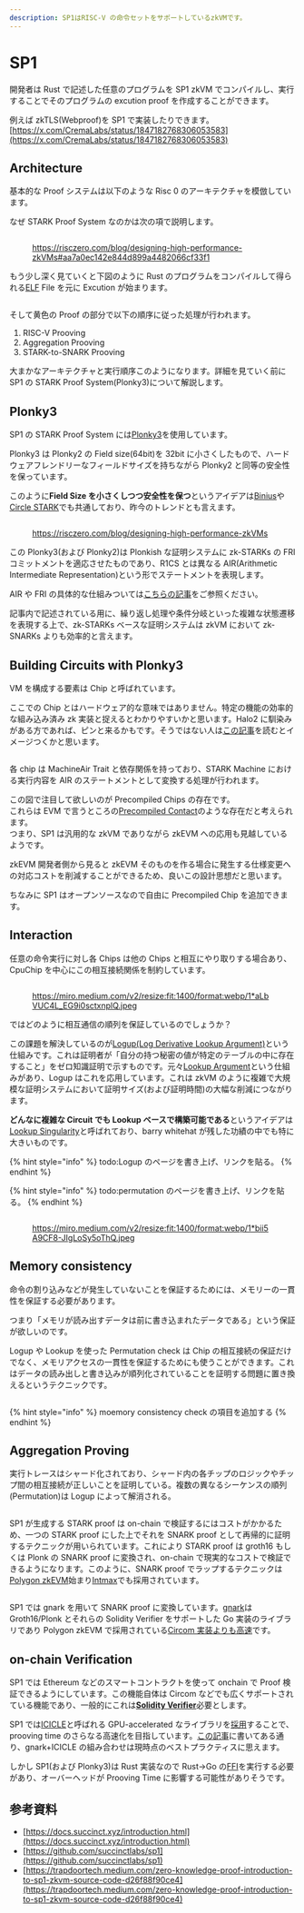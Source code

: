 ```yaml
---
description: SP1はRISC-V の命令セットをサポートしているzkVMです。
---
```


# SP1

開発者は Rust で記述した任意のプログラムを SP1 zkVM でコンパイルし、実行することでそのプログラムの excution proof を作成することができます。

例えば zkTLS(Webproof)を SP1 で実装したりできます。[https://x.com/CremaLabs/status/1847182768306053583](https://x.com/CremaLabs/status/1847182768306053583)

## Architecture

基本的な Proof システムは以下のような Risc 0 のアーキテクチャを模倣しています。

なぜ STARK Proof System なのかは次の項で説明します。

<figure><img src="../../.gitbook/assets/image (2) (1).png" alt=""><figcaption><p><a href="https://risczero.com/blog/designing-high-performance-zkVMs#aa7a0ec142e844d899a4482066cf33f1">https://risczero.com/blog/designing-high-performance-zkVMs#aa7a0ec142e844d899a4482066cf33f1</a></p></figcaption></figure>

もう少し深く見ていくと下図のように Rust のプログラムをコンパイルして得られる[ELF](https://ja.wikipedia.org/wiki/Executable\_and\_Linkable\_Format) File を元に Excution が始まります。

<figure><img src="../../.gitbook/assets/image (4).png" alt=""><figcaption></figcaption></figure>

そして黄色の Proof の部分で以下の順序に従った処理が行われます。

1. RISC-V Prooving
2. Aggregation Prooving
3. STARK-to-SNARK Prooving

大まかなアーキテクチャと実行順序このようになります。詳細を見ていく前に SP1 の STARK Proof System(Plonky3)について解説します。

## Plonky3

SP1 の STARK Proof System には[Plonky3](https://github.com/Plonky3/Plonky3)を使用しています。

Plonky3 は Plonky2 の Field size(64bit)を 32bit に小さくしたもので、ハードウェアフレンドリーなフィールドサイズを持ちながら Plonky2 と同等の安全性を保っています。

このように**Field Size を小さくしつつ安全性を保つ**というアイデアは[Binius](https://vitalik.eth.limo/general/2024/04/29/binius.html)や[Circle STARK](https://vitalik.eth.limo/general/2024/07/23/circlestarks.html)でも共通しており、昨今のトレンドとも言えます。

<figure><img src="../../.gitbook/assets/image (2).png" alt=""><figcaption><p><a href="https://risczero.com/blog/designing-high-performance-zkVMs">https://risczero.com/blog/designing-high-performance-zkVMs</a></p></figcaption></figure>

この Plonky3(および Plonky2)は Plonkish な証明システムに zk-STARKs の FRI コミットメントを適応させたものであり、R1CS とは異なる AIR(Arithmetic Intermediate Representation)という形でステートメントを表現します。

AIR や FRI の具体的な仕組みついては[こちらの記事](https://zenn.dev/qope/articles/8d60f77e3a7630#stark%E3%81%A8%E3%81%AF)をご参照ください。

記事内で記述されている用に、繰り返し処理や条件分岐といった複雑な状態遷移を表現する上で、zk-STARKs ベースな証明システムは zkVM において zk-SNARKs よりも効率的と言えます。

## Building Circuits with Plonky3 <a href="#id-2175" id="id-2175"></a>

VM を構成する要素は Chip と呼ばれています。

ここでの Chip とはハードウェア的な意味ではありません。特定の機能の効率的な組み込み済み zk 実装と捉えるとわかりやすいかと思います。Halo2 に馴染みがある方であれば、ピンと来るかもです。そうではない人は[この記事](https://trapdoortech.medium.com/zero-knowledge-proof-a-guide-to-halo2-source-code-9be0cf792f18)を読むとイメージつくかと思います。

<figure><img src="../../.gitbook/assets/image (1) (1) (1).png" alt=""><figcaption></figcaption></figure>

各 chip は MachineAir Trait と依存関係を持っており、STARK Machine における実行内容を AIR のステートメントとして変換する処理が行われます。

この図で注目して欲しいのが Precompiled Chips の存在です。\
これらは EVM で言うところの[Precompiled Contact](https://www.evm.codes/precompiled)のような存在だと考えられます。\
つまり、SP1 は汎用的な zkVM でありながら zkEVM への応用も見越しているようです。

zkEVM 開発者側から見ると zkEVM そのものを作る場合に発生する仕様変更への対応コストを削減することができるため、良いこの設計思想だと思います。

ちなみに SP1 はオープンソースなので自由に Precompiled Chip を追加できます。

## Interaction <a href="#id-7432" id="id-7432"></a>

任意の命令実行に対し各 Chips は他の Chips と相互にやり取りする場合あり、CpuChip を中心にこの相互接続関係を制約しています。

<figure><img src="../../.gitbook/assets/image (3).png" alt=""><figcaption><p><a href="https://miro.medium.com/v2/resize:fit:1400/format:webp/1*aLbVUC4L_EG9i0sctxnplQ.jpeg">https://miro.medium.com/v2/resize:fit:1400/format:webp/1*aLbVUC4L_EG9i0sctxnplQ.jpeg</a></p></figcaption></figure>

ではどのように相互通信の順列を保証しているのでしょうか？

この課題を解決しているのが[Logup(Log Derivative Lookup Argument)](https://eprint.iacr.org/2022/1530.pdf)という仕組みです。これは証明者が「自分の持つ秘密の値が特定のテーブルの中に存在すること」をゼロ知識証明で示すものです。元々[Lookup Argument](https://eprint.iacr.org/2023/1518)という仕組みがあり、Logup はこれを応用しています。これは zkVM のように複雑で大規模な証明システムにおいて証明サイズ(および証明時間)の大幅な削減につながります。

**どんなに複雑な Circuit でも Lookup ベースで構築可能である**というアイデアは[Lookup Singularity](https://zkresear.ch/t/lookup-singularity/65)と呼ばれており、barry whitehat が残した功績の中でも特に大きいものです。

{% hint style="info" %}
todo:Logup のページを書き上げ、リンクを貼る。
{% endhint %}

{% hint style="info" %}
todo:permutation のページを書き上げ、リンクを貼る。
{% endhint %}

<figure><img src="../../.gitbook/assets/image (1) (1).png" alt=""><figcaption><p><a href="https://miro.medium.com/v2/resize:fit:1400/format:webp/1*bii5A9CF8-JIgLoSy5oThQ.jpeg">https://miro.medium.com/v2/resize:fit:1400/format:webp/1*bii5A9CF8-JIgLoSy5oThQ.jpeg</a></p></figcaption></figure>

## Memory consistency <a href="#id-49df" id="id-49df"></a>

命令の割り込みなどが発生していないことを保証するためには、メモリーの一貫性を保証する必要があります。

つまり「メモリが読み出すデータは前に書き込まれたデータである」という保証が欲しいのです。

Logup や Lookup を使った Permutation check は Chip の相互接続の保証だけでなく、メモリアクセスの一貫性を保証するためにも使うことができます。これはデータの読み出しと書き込みが順列化されていることを証明する問題に置き換えるというテクニックです。

<figure><img src="../../.gitbook/assets/image (7).png" alt=""><figcaption></figcaption></figure>

{% hint style="info" %}
moemory consistency check の項目を追加する
{% endhint %}

## Aggregation Proving

実行トレースはシャード化されており、シャード内の各チップのロジックやチップ間の相互接続が正しいことを証明している。複数の異なるシーケンスの順列(Permutation)は Logup によって解消される。

<figure><img src="../../.gitbook/assets/image (5).png" alt=""><figcaption></figcaption></figure>

SP1 が生成する STARK proof は on-chain で検証するにはコストがかかるため、一つの STARK proof にした上でそれを SNARK proof として再帰的に証明するテクニックが用いられています。これにより STARK proof は groth16 もしくは Plonk の SNARK proof に変換され、on-chain で現実的なコストで検証できるようになります。このように、SNARK proof でラップするテクニックは[Polygon zkEVM](https://docs.polygon.technology/zkEVM/concepts/circom-intro-brief/#what-is-circom)始まり[Intmax](https://github.com/InternetMaximalism/intmax2-mining/blob/main/gnark-server/README.md?plain=1#L3)でも採用されています。

<figure><img src="../../.gitbook/assets/image (6).png" alt=""><figcaption></figcaption></figure>

SP1 では gnark を用いて SNARK proof に変換しています。[gnark](https://github.com/Consensys/gnark)は Groth16/Plonk とそれらの Solidity Verifier をサポートした Go 実装のライブラリであり Polygon zkEVM で採用されている[Circom 実装よりも高速](https://docs.gnark.consensys.io/overview#whats-gnark)です。

## **on-chain Verification**

SP1 では Ethereum などのスマートコントラクトを使って onchain で Proof 検証できるようにしています。この機能自体は Circom などでも広くサポートされている機能であり、一般的にこれは[**Solidity Verifier**](https://docs.succinct.xyz/onchain-verification/solidity-sdk.html)必要とします。

SP1 では[ICICLE](https://github.com/ingonyama-zk/icicle)と呼ばれる GPU-accelerated なライブラリを[採用](https://github.com/succinctlabs/sp1/blob/dev/crates/recursion/gnark-ffi/go/go.mod#L18)することで、prooving time のさらなる高速化を目指しています。[この記事](https://medium.com/@ingonyama/user-guide-zk-acceleration-of-gnark-using-icicle-381f4efd13e4)に書いてある通り、gnark+ICICLE の組み合わせは現時点のベストプラクティスに思えます。

しかし SP1(および Plonky3)は Rust 実装なので Rust->Go の[FFI](https://ja.wikipedia.org/wiki/Foreign\_function\_interface)を実行する必要があり、オーバーヘッドが Prooving Time に影響する可能性がありそうです。

## 参考資料

* [https://docs.succinct.xyz/introduction.html](https://docs.succinct.xyz/introduction.html)
* [https://github.com/succinctlabs/sp1](https://github.com/succinctlabs/sp1)
* [https://trapdoortech.medium.com/zero-knowledge-proof-introduction-to-sp1-zkvm-source-code-d26f88f90ce4](https://trapdoortech.medium.com/zero-knowledge-proof-introduction-to-sp1-zkvm-source-code-d26f88f90ce4)
